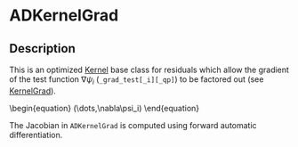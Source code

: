# ADKernelGrad

## Description

This is an optimized [Kernel](/Kernel.md) base class for residuals which allow
the gradient of the test function $\nabla\psi_i$ (`_grad_test[_i][_qp]`) to be
factored out (see [KernelGrad](/KernelGrad.md)).

\begin{equation}
  (\dots,\nabla\psi_i)
\end{equation}

The Jacobian in `ADKernelGrad` is computed using forward automatic
differentiation.
